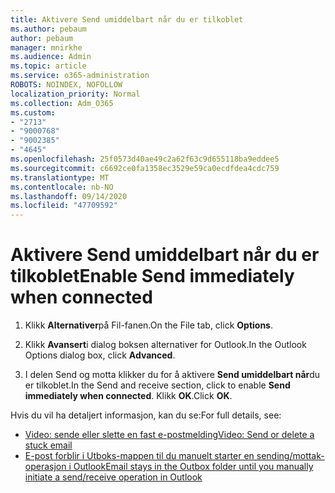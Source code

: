 ```yaml
---
title: Aktivere Send umiddelbart når du er tilkoblet
ms.author: pebaum
author: pebaum
manager: mnirkhe
ms.audience: Admin
ms.topic: article
ms.service: o365-administration
ROBOTS: NOINDEX, NOFOLLOW
localization_priority: Normal
ms.collection: Adm_O365
ms.custom:
- "2713"
- "9000768"
- "9002385"
- "4645"
ms.openlocfilehash: 25f0573d40ae49c2a62f63c9d655118ba9eddee5
ms.sourcegitcommit: c6692ce0fa1358ec3529e59ca0ecdfdea4cdc759
ms.translationtype: MT
ms.contentlocale: nb-NO
ms.lasthandoff: 09/14/2020
ms.locfileid: "47709592"
---
```

# <a name="enable-send-immediately-when-connected"></a><span data-ttu-id="996cc-102">Aktivere Send umiddelbart når du er tilkoblet</span><span class="sxs-lookup"><span data-stu-id="996cc-102">Enable Send immediately when connected</span></span>
 
1. <span data-ttu-id="996cc-103">Klikk **Alternativer**på Fil-fanen.</span><span class="sxs-lookup"><span data-stu-id="996cc-103">On the File tab, click **Options**.</span></span>

2. <span data-ttu-id="996cc-104">Klikk **Avansert**i dialog boksen alternativer for Outlook.</span><span class="sxs-lookup"><span data-stu-id="996cc-104">In the Outlook Options dialog box, click **Advanced**.</span></span>

3. <span data-ttu-id="996cc-105">I delen Send og motta klikker du for å aktivere **Send umiddelbart når**du er tilkoblet.</span><span class="sxs-lookup"><span data-stu-id="996cc-105">In the Send and receive section, click to enable **Send immediately when connected**.</span></span> <span data-ttu-id="996cc-106">Klikk **OK**.</span><span class="sxs-lookup"><span data-stu-id="996cc-106">Click **OK**.</span></span>

<span data-ttu-id="996cc-107">Hvis du vil ha detaljert informasjon, kan du se:</span><span class="sxs-lookup"><span data-stu-id="996cc-107">For full details, see:</span></span>
- [<span data-ttu-id="996cc-108">Video: sende eller slette en fast e-postmelding</span><span class="sxs-lookup"><span data-stu-id="996cc-108">Video: Send or delete a stuck email</span></span>](https://support.office.com/article/Video-Send-or-delete-an-email-stuck-in-your-outbox-26d5d34a-4e5f-444a-a9e8-44db04a94dec) 
- [<span data-ttu-id="996cc-109">E-post forblir i Utboks-mappen til du manuelt starter en sending/mottak-operasjon i Outlook</span><span class="sxs-lookup"><span data-stu-id="996cc-109">Email stays in the Outbox folder until you manually initiate a send/receive operation in Outlook</span></span>](https://support.microsoft.com/help/2797572/email-stays-in-the-outbox-folder-until-you-manually-initiate-a-send-re)
